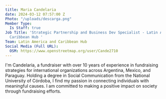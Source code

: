 ```yaml
---
title: Maria Candelaria
date: 2024-03-12 07:57:00 Z
Photo: "/uploads/descarga.png"
Member Type:
  Is Staff: true
Job Title: 'Strategic Partnership and Business Dev Specialist - Latin America and
  Caribbean Hub '
Team: Latin America and Caribbean Hub
Social Media (Full URL):
  OSM: https://www.openstreetmap.org/user/Cande2710
---
```


I'm Candelaria, a fundraiser with over 10 years of experience in fundraising strategies for international organizations across Argentina, Mexico, and Paraguay. Holding a degree in Social Communication from the National University of Córdoba, I find my passion in connecting individuals with meaningful causes. I am committed to making a positive impact on society through fundraising efforts.